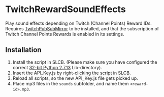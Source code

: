 # TwitchRewardSoundEffects

Play sound effects depending on Twitch (Channel Points) Reward IDs. Requires [TwitchPubSubMirror](https://github.com/nossebro/TwitchPubSubMirror) to be installed, and that the subscription of Twitch Channel Points Rewards is enabled in its settings.

## Installation

1. Install the script in SLCB. (Please make sure you have configured the correct [32-bit Python 2.7.13](https://www.python.org/ftp/python/2.7.13/python-2.7.13.msi) Lib-directory).
2. Insert the API_Key.js by right-clicking the script in SLCB.
3. Reload all scripts, so the new API_Key.js file gets picked up.
4. Place mp3 files in the `sounds` subfolder, and name them `<reward-id>.mp3`.
